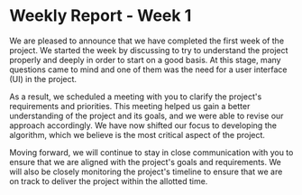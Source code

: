 <h1>Weekly Report - Week 1</h1>

We are pleased to announce that we have completed the first week of the project. We started the week by discussing to try to understand the project properly and deeply in order to start on a good basis. At this stage, many questions came to mind and one of them was the need for a user interface (UI) in the project. 

As a result, we scheduled a meeting with you to clarify the project's requirements and priorities. This meeting helped us gain a better understanding of the project and its goals, and we were able to revise our approach accordingly. We have now shifted our focus to developing the algorithm, which we believe is the most critical aspect of the project.

Moving forward, we will continue to stay in close communication with you to ensure that we are aligned with the project's goals and requirements. We will also be closely monitoring the project's timeline to ensure that we are on track to deliver the project within the allotted time.


